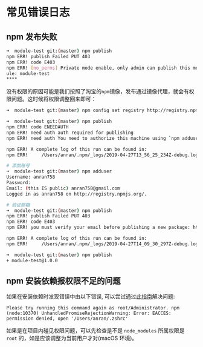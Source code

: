 # 常见错误日志

## npm 发布失败

```bash
➜  module-test git:(master) npm publish
npm ERR! publish Failed PUT 403
npm ERR! code E403
npm ERR! [no_perms] Private mode enable, only admin can publish this module [no_perms] Private mode enable, only admin can publish this mod
ule: module-test
****
```

没有权限的原因可能是我们按照了淘宝的`npm`镜像，发布通过镜像代理，就会有权限问题。这时候将权限调整回来即可：

```bash
➜  module-test git:(master) npm config set registry http://registry.npmjs.org

➜  module-test git:(master) npm publish
npm ERR! code ENEEDAUTH
npm ERR! need auth auth required for publishing
npm ERR! need auth You need to authorize this machine using `npm adduser`

npm ERR! A complete log of this run can be found in:
npm ERR!     /Users/anran/.npm/_logs/2019-04-27T13_56_25_234Z-debug.log

# 添加账号
➜  module-test git:(master) npm adduser
Username: anran758
Password:
Email: (this IS public) anran758@gmail.com
Logged in as anran758 on http://registry.npmjs.org/.

# 验证邮箱
➜  module-test git:(master) npm publish
npm ERR! publish Failed PUT 403
npm ERR! code E403
npm ERR! you must verify your email before publishing a new package: https://www.npmjs.com/email-edit : module-test

npm ERR! A complete log of this run can be found in:
npm ERR!     /Users/anran/.npm/_logs/2019-04-27T14_09_30_297Z-debug.log

➜  module-test git:(master) npm publish
+ module-test@1.0.0
```

## npm 安装依赖报权限不足的问题

如果在安装依赖时发现错误中由以下错误, 可以尝试通过[此指南](https://github.com/sindresorhus/guides/blob/master/npm-global-without-sudo.md)解决问题:

```log
Please try running this command again as root/Administrator. npm
(node:10370) UnhandledPromiseRejectionWarning: Error: EACCES: permission denied, open '/Users/anran/.zshrc'
```

如果是在项目内碰见权限问题，可以先检查是不是 `node_modules` 所属权限是 `root` 的，如是应该调整为当前用户才对(macOS 环境)。

